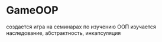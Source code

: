 # GameOOP
создается игра на семинарах по изучению ООП
изучается наследование, абстрактность, инкапсуляция
